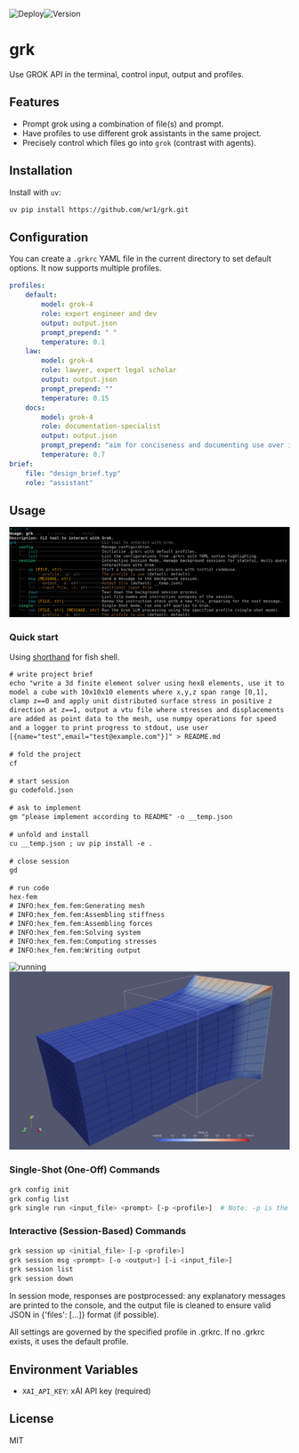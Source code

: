 ![Deploy](https://github.com/wr1/grk/actions/workflows/tests.yml/badge.svg)![Version](https://img.shields.io/github/v/release/wr1/grk)
# grk

Use GROK API in the terminal, control input, output and profiles. 

## Features

- Prompt grok using a combination of file(s) and prompt.
- Have profiles to use different grok assistants in the same project.
- Precisely control which files go into `grok` (contrast with agents).

## Installation
<!-- With `pip`
```bash
pip install .  
```-->
Install with `uv`:
```bash
uv pip install https://github.com/wr1/grk.git
```

## Configuration
You can create a `.grkrc` YAML file in the current directory to set default options. It now supports multiple profiles.

```yaml
profiles:
    default:
        model: grok-4
        role: expert engineer and dev
        output: output.json
        prompt_prepend: " "
        temperature: 0.1  
    law:
        model: grok-4
        role: lawyer, expert legal scholar
        output: output.json
        prompt_prepend: ""
        temperature: 0.15
    docs:
        model: grok-4
        role: documentation-specialist
        output: output.json
        prompt_prepend: "aim for conciseness and documenting use over implementation, "
        temperature: 0.7  
brief:
    file: "design_brief.typ"
    role: "assistant"
```

## Usage

![img](docs/assets/clihelp.png)

### Quick start 

Using [shorthand](resources/shorthand.fish) for fish shell. 
```shell
# write project brief
echo "write a 3d finite element solver using hex8 elements, use it to model a cube with 10x10x10 elements where x,y,z span range [0,1], clamp z==0 and apply unit distributed surface stress in positive z direction at z==1, output a vtu file where stresses and displacements are added as point data to the mesh, use numpy operations for speed and a logger to print progress to stdout, use user [{name="test",email="test@example.com"}]" > README.md

# fold the project
cf 

# start session
gu codefold.json

# ask to implement
gm "please implement according to README" -o __temp.json

# unfold and install
cu __temp.json ; uv pip install -e . 

# close session
gd

# run code
hex-fem
# INFO:hex_fem.fem:Generating mesh
# INFO:hex_fem.fem:Assembling stiffness
# INFO:hex_fem.fem:Assembling forces
# INFO:hex_fem.fem:Solving system
# INFO:hex_fem.fem:Computing stresses
# INFO:hex_fem.fem:Writing output
```

![running](docs/assets/output.gif)
![output](docs/assets/screenshot1.png)

### Single-Shot (One-Off) Commands
```bash
grk config init
grk config list
grk single run <input_file> <prompt> [-p <profile>]  # Note: -p is the short form for --profile
```

### Interactive (Session-Based) Commands
```bash
grk session up <initial_file> [-p <profile>]
grk session msg <prompt> [-o <output>] [-i <input_file>]
grk session list
grk session down
```

In session mode, responses are postprocessed: any explanatory messages are printed to the console, and the output file is cleaned to ensure valid JSON in {'files': [...]} format (if possible).

<!-- ### Use with cfold
Chaining with [cfold](https://github.com/wr1/cfold) allows making whole codebase changes, example below using [fish shorthand](resources/shorthand.fish).
```bash
cf # fold the codebase, creates codefold.json
gu codefold.json # session up
gm "review the docs and sync with current cli" # message the session
cu __temp.json  # unfold the response 
...             # more messages
gd # close the session
``` -->

All settings are governed by the specified profile in .grkrc. If no .grkrc exists, it uses the default profile.

## Environment Variables

- `XAI_API_KEY`: xAI API key (required)

## License 
MIT



